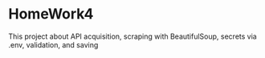 
# HomeWork4
This project about API acquisition, scraping with BeautifulSoup, secrets via .env, validation, and
saving